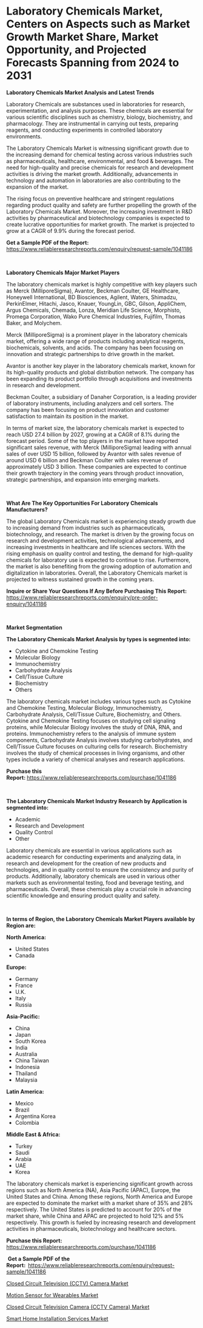 <p><h1>Laboratory Chemicals Market, Centers on Aspects such as Market Growth Market Share, Market Opportunity, and Projected Forecasts Spanning from 2024 to 2031</h1></p><p><strong>Laboratory Chemicals Market Analysis and Latest Trends</strong></p>
<p><p>Laboratory Chemicals are substances used in laboratories for research, experimentation, and analysis purposes. These chemicals are essential for various scientific disciplines such as chemistry, biology, biochemistry, and pharmacology. They are instrumental in carrying out tests, preparing reagents, and conducting experiments in controlled laboratory environments.</p><p>The Laboratory Chemicals Market is witnessing significant growth due to the increasing demand for chemical testing across various industries such as pharmaceuticals, healthcare, environmental, and food & beverages. The need for high-quality and precise chemicals for research and development activities is driving the market growth. Additionally, advancements in technology and automation in laboratories are also contributing to the expansion of the market.</p><p>The rising focus on preventive healthcare and stringent regulations regarding product quality and safety are further propelling the growth of the Laboratory Chemicals Market. Moreover, the increasing investment in R&D activities by pharmaceutical and biotechnology companies is expected to create lucrative opportunities for market growth. The market is projected to grow at a CAGR of 9.9% during the forecast period.</p></p>
<p><strong>Get a Sample PDF of the Report:&nbsp;</strong> <a href="https://www.reliableresearchreports.com/enquiry/request-sample/1041186">https://www.reliableresearchreports.com/enquiry/request-sample/1041186</a></p>
<p>&nbsp;</p>
<p><strong>Laboratory Chemicals Major Market Players</strong></p>
<p><p>The laboratory chemicals market is highly competitive with key players such as Merck (MilliporeSigma), Avantor, Beckman Coulter, GE Healthcare, Honeywell International, BD Biosciences, Agilent, Waters, Shimadzu, PerkinElmer, Hitachi, Jasco, Knauer, YoungLin, GBC, Gilson, AppliChem, Argus Chemicals, Chemada, Lonza, Meridian Life Science, Morphisto, Promega Corporation, Wako Pure Chemical Industries, Fujifilm, Thomas Baker, and Molychem.</p><p>Merck (MilliporeSigma) is a prominent player in the laboratory chemicals market, offering a wide range of products including analytical reagents, biochemicals, solvents, and acids. The company has been focusing on innovation and strategic partnerships to drive growth in the market.</p><p>Avantor is another key player in the laboratory chemicals market, known for its high-quality products and global distribution network. The company has been expanding its product portfolio through acquisitions and investments in research and development.</p><p>Beckman Coulter, a subsidiary of Danaher Corporation, is a leading provider of laboratory instruments, including analyzers and cell sorters. The company has been focusing on product innovation and customer satisfaction to maintain its position in the market.</p><p>In terms of market size, the laboratory chemicals market is expected to reach USD 27.4 billion by 2027, growing at a CAGR of 8.1% during the forecast period. Some of the top players in the market have reported significant sales revenue, with Merck (MilliporeSigma) leading with annual sales of over USD 15 billion, followed by Avantor with sales revenue of around USD 6 billion and Beckman Coulter with sales revenue of approximately USD 3 billion. These companies are expected to continue their growth trajectory in the coming years through product innovation, strategic partnerships, and expansion into emerging markets.</p></p>
<p>&nbsp;</p>
<p><strong>What Are The Key Opportunities For Laboratory Chemicals Manufacturers?</strong></p>
<p><p>The global Laboratory Chemicals market is experiencing steady growth due to increasing demand from industries such as pharmaceuticals, biotechnology, and research. The market is driven by the growing focus on research and development activities, technological advancements, and increasing investments in healthcare and life sciences sectors. With the rising emphasis on quality control and testing, the demand for high-quality chemicals for laboratory use is expected to continue to rise. Furthermore, the market is also benefiting from the growing adoption of automation and digitalization in laboratories. Overall, the Laboratory Chemicals market is projected to witness sustained growth in the coming years.</p></p>
<p><strong>Inquire or Share Your Questions If Any Before Purchasing This Report:</strong> <a href="https://www.reliableresearchreports.com/enquiry/pre-order-enquiry/1041186">https://www.reliableresearchreports.com/enquiry/pre-order-enquiry/1041186</a></p>
<p>&nbsp;</p>
<p><strong>Market Segmentation</strong></p>
<p><strong>The Laboratory Chemicals Market Analysis by types is segmented into:</strong></p>
<p><ul><li>Cytokine and Chemokine Testing</li><li>Molecular Biology</li><li>Immunochemistry</li><li>Carbohydrate Analysis</li><li>Cell/Tissue Culture</li><li>Biochemistry</li><li>Others</li></ul></p>
<p><p>The laboratory chemicals market includes various types such as Cytokine and Chemokine Testing, Molecular Biology, Immunochemistry, Carbohydrate Analysis, Cell/Tissue Culture, Biochemistry, and Others. Cytokine and Chemokine Testing focuses on studying cell signaling proteins, while Molecular Biology involves the study of DNA, RNA, and proteins. Immunochemistry refers to the analysis of immune system components, Carbohydrate Analysis involves studying carbohydrates, and Cell/Tissue Culture focuses on culturing cells for research. Biochemistry involves the study of chemical processes in living organisms, and other types include a variety of chemical analyses and research applications.</p></p>
<p><strong>Purchase this Report:&nbsp;</strong><a href="https://www.reliableresearchreports.com/purchase/1041186">https://www.reliableresearchreports.com/purchase/1041186</a></p>
<p>&nbsp;</p>
<p><strong>The Laboratory Chemicals Market Industry Research by Application is segmented into:</strong></p>
<p><ul><li>Academic</li><li>Research and Development</li><li>Quality Control</li><li>Other</li></ul></p>
<p><p>Laboratory chemicals are essential in various applications such as academic research for conducting experiments and analyzing data, in research and development for the creation of new products and technologies, and in quality control to ensure the consistency and purity of products. Additionally, laboratory chemicals are used in various other markets such as environmental testing, food and beverage testing, and pharmaceuticals. Overall, these chemicals play a crucial role in advancing scientific knowledge and ensuring product quality and safety.</p></p>
<p>&nbsp;</p>
<p><strong>In terms of Region, the Laboratory Chemicals Market Players available by Region are:</strong></p>
<p>
    <p> <strong> North America: </strong>
        <ul>
            <li>United States</li>
            <li>Canada</li>
        </ul>
        </p> 
    <p> <strong> Europe: </strong>
        <ul>
            <li>Germany</li>
            <li>France</li>
            <li>U.K.</li>
            <li>Italy</li>
            <li>Russia</li>
        </ul>
        </p> 
    <p> <strong> Asia-Pacific: </strong>
        <ul>
            <li>China</li>
            <li>Japan</li>
            <li>South Korea</li>
            <li>India</li>
            <li>Australia</li>
            <li>China Taiwan</li>
            <li>Indonesia</li>
            <li>Thailand</li>
            <li>Malaysia</li>
        </ul>
        </p> 
    <p> <strong> Latin America: </strong>
        <ul>
            <li>Mexico</li>
            <li>Brazil</li>
            <li>Argentina Korea</li>
            <li>Colombia</li>
        </ul>
        </p> 
    <p> <strong> Middle East & Africa: </strong>
        <ul>
            <li>Turkey</li>
            <li>Saudi</li>
            <li>Arabia</li>
            <li>UAE</li>
            <li>Korea</li>
        </ul>
    </p>
    </p>
<p><p>The laboratory chemicals market is experiencing significant growth across regions such as North America (NA), Asia Pacific (APAC), Europe, the United States and China. Among these regions, North America and Europe are expected to dominate the market with a market share of 35% and 28% respectively. The United States is predicted to account for 20% of the market share, while China and APAC are projected to hold 12% and 5% respectively. This growth is fueled by increasing research and development activities in pharmaceuticals, biotechnology and healthcare sectors.</p></p>
<p><strong>Purchase this Report: </strong><a href="https://www.reliableresearchreports.com/purchase/1041186">https://www.reliableresearchreports.com/purchase/1041186</a></p>
<p>&nbsp;<strong>Get a Sample PDF of the Report:&nbsp;&nbsp;</strong><a href="https://www.reliableresearchreports.com/enquiry/request-sample/1041186">https://www.reliableresearchreports.com/enquiry/request-sample/1041186</a></p>
<p><strong></strong></p>
<p><p><a href="https://view.publitas.com/reportprime-1/closed-circuit-television-cctv-camera-market-size-and-examines-its-market-scope-with-a-primary-focus-on-growth-opportunities-and-forecasted-trends-spanning-from-2023-to-2030/">Closed Circuit Television (CCTV) Camera Market</a></p><p><a href="https://view.publitas.com/reportprime-1/motion-sensor-for-wearables-market-research-report-reveals-the-latest-trends-and-opportunities-of-this-market-for-period-from-2023-2030/">Motion Sensor for Wearables Market</a></p><p><a href="https://view.publitas.com/reportprime-1/closed-circuit-television-camera-cctv-camera-market-size-focuses-on-market-dynamics-in-depth-analysis-and-future-projections-of-its-market-forecasted-for-period-from-2023-to-2030/">Closed Circuit Television Camera (CCTV Camera) Market</a></p><p><a href="https://simplistic-meeting-7ee.notion.site/Smart-Home-Installation-Services-Market-Dynamics-2024-2031-Also-about-Its-Market-Trends-Projection-c4f2921a6e554ed5b04b9451da66edf7">Smart Home Installation Services Market</a></p></p>